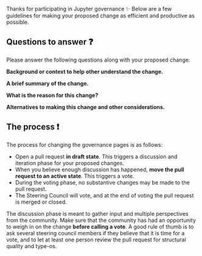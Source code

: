 Thanks for participating in Jupyter governance ✨
Below are a few guidelines for making your proposed change as efficient and productive
as possible.

## Questions to answer ❓

Please answer the following questions along with your proposed change:

**Background or context to help other understand the change.**

**A brief summary of the change.**

**What is the reason for this change?**

**Alternatives to making this change and other considerations.**


## The process ❗

The process for changing the governance pages is as follows:

* Open a pull request **in draft state**. This triggers a discussion and iteration phase
  for your proposed changes.
* When you believe enough discussion has happened,
  **move the pull request to an active state**. This triggers a vote.
* During the voting phase, no substantive changes may be made to the pull request.
* The Steering Council will vote, and at the end of voting the pull request is merged or closed.

The discussion phase is meant to gather input and multiple perspectives from the community.
Make sure that the community has had an opportunity to weigh in on
the change **before calling a vote**. A good rule of thumb is to ask several steering council
members if they believe that it is time for a vote, and to let at least one person review
the pull request for structural quality and type-os.
